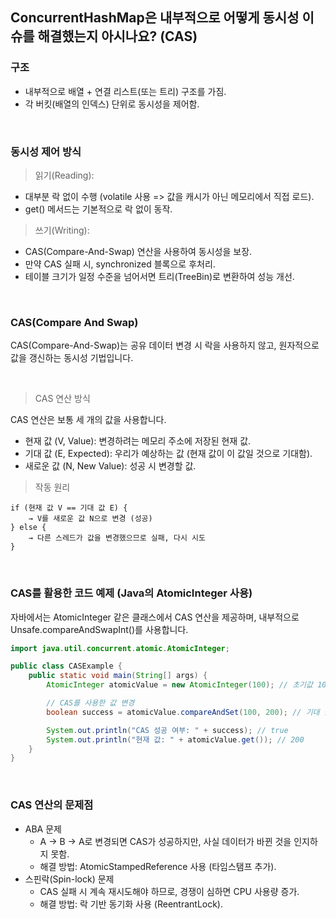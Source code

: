 ## ConcurrentHashMap은 내부적으로 어떻게 동시성 이슈를 해결했는지 아시나요? (CAS)

### 구조

- 내부적으로 배열 + 연결 리스트(또는 트리) 구조를 가짐.
- 각 버킷(배열의 인덱스) 단위로 동시성을 제어함.

<br/>

### 동시성 제어 방식

> 읽기(Reading):

- 대부분 락 없이 수행 (volatile 사용 => 값을 캐시가 아닌 메모리에서 직접 로드).
- get() 메서드는 기본적으로 락 없이 동작.

> 쓰기(Writing):

- CAS(Compare-And-Swap) 연산을 사용하여 동시성을 보장.
- 만약 CAS 실패 시, synchronized 블록으로 후처리.
- 테이블 크기가 일정 수준을 넘어서면 트리(TreeBin)로 변환하여 성능 개선.

<br/>

### CAS(Compare And Swap)

CAS(Compare-And-Swap)는 공유 데이터 변경 시 락을 사용하지 않고, 원자적으로 값을 갱신하는 동시성 기법입니다.

<br/>

> CAS 연산 방식

CAS 연산은 보통 세 개의 값을 사용합니다.

- 현재 값 (V, Value): 변경하려는 메모리 주소에 저장된 현재 값.
- 기대 값 (E, Expected): 우리가 예상하는 값 (현재 값이 이 값일 것으로 기대함).
- 새로운 값 (N, New Value): 성공 시 변경할 값.

> 작동 원리

```text
if (현재 값 V == 기대 값 E) {
    → V를 새로운 값 N으로 변경 (성공)
} else {
    → 다른 스레드가 값을 변경했으므로 실패, 다시 시도
}
```

<br/>

### CAS를 활용한 코드 예제 (Java의 AtomicInteger 사용)

자바에서는 AtomicInteger 같은 클래스에서 CAS 연산을 제공하며, 내부적으로 Unsafe.compareAndSwapInt()를 사용합니다.

```java
import java.util.concurrent.atomic.AtomicInteger;

public class CASExample {
    public static void main(String[] args) {
        AtomicInteger atomicValue = new AtomicInteger(100); // 초기값 100

        // CAS를 사용한 값 변경
        boolean success = atomicValue.compareAndSet(100, 200); // 기대 값이 100이면 200으로 변경

        System.out.println("CAS 성공 여부: " + success); // true
        System.out.println("현재 값: " + atomicValue.get()); // 200
    }
}
```

<br/>

### CAS 연산의 문제점

- ABA 문제
    - A → B → A로 변경되면 CAS가 성공하지만, 사실 데이터가 바뀐 것을 인지하지 못함.
    - 해결 방법: AtomicStampedReference 사용 (타임스탬프 추가).
- 스핀락(Spin-lock) 문제
    - CAS 실패 시 계속 재시도해야 하므로, 경쟁이 심하면 CPU 사용량 증가.
    - 해결 방법: 락 기반 동기화 사용 (ReentrantLock).


